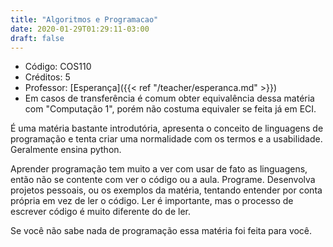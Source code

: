 ```yaml
---
title: "Algoritmos e Programacao"
date: 2020-01-29T01:29:11-03:00
draft: false
---
```


- Código: COS110
- Créditos: 5
- Professor: [Esperança]({{< ref "/teacher/esperanca.md" >}})
- Em casos de transferência é comum obter equivalência dessa matéria com "Computação 1", porém não costuma equivaler se feita já em ECI.

É uma matéria bastante introdutória, apresenta o conceito de linguagens de programação e tenta criar uma normalidade com os termos e a usabilidade. Geralmente ensina python.

Aprender programação tem muito a ver com usar de fato as linguagens, então não se contente com ver o código ou a aula. Programe. Desenvolva projetos pessoais, ou os exemplos da matéria, tentando entender por conta própria em vez de ler o código. Ler é importante, mas o processo de escrever código é muito diferente do de ler.

Se você não sabe nada de programação essa matéria foi feita para você.
